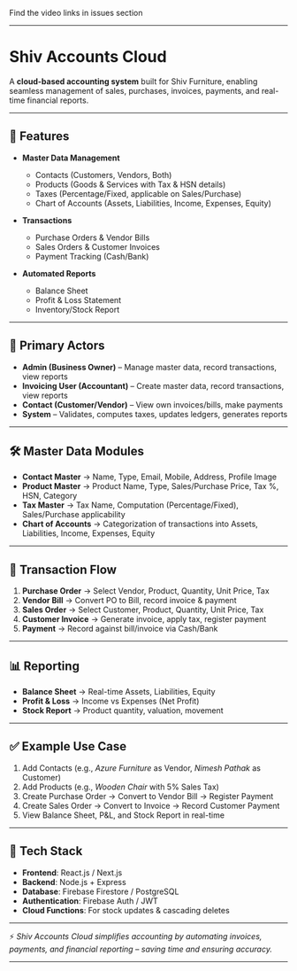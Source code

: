 Find the video links in issues section

---

# Shiv Accounts Cloud

A **cloud-based accounting system** built for Shiv Furniture, enabling seamless management of sales, purchases, invoices, payments, and real-time financial reports.

---

## 🚀 Features

* **Master Data Management**

  * Contacts (Customers, Vendors, Both)
  * Products (Goods & Services with Tax & HSN details)
  * Taxes (Percentage/Fixed, applicable on Sales/Purchase)
  * Chart of Accounts (Assets, Liabilities, Income, Expenses, Equity)

* **Transactions**

  * Purchase Orders & Vendor Bills
  * Sales Orders & Customer Invoices
  * Payment Tracking (Cash/Bank)

* **Automated Reports**

  * Balance Sheet
  * Profit & Loss Statement
  * Inventory/Stock Report

---

## 👥 Primary Actors

* **Admin (Business Owner)** – Manage master data, record transactions, view reports
* **Invoicing User (Accountant)** – Create master data, record transactions, view reports
* **Contact (Customer/Vendor)** – View own invoices/bills, make payments
* **System** – Validates, computes taxes, updates ledgers, generates reports

---

## 🛠️ Master Data Modules

* **Contact Master** → Name, Type, Email, Mobile, Address, Profile Image
* **Product Master** → Product Name, Type, Sales/Purchase Price, Tax %, HSN, Category
* **Tax Master** → Tax Name, Computation (Percentage/Fixed), Sales/Purchase applicability
* **Chart of Accounts** → Categorization of transactions into Assets, Liabilities, Income, Expenses, Equity

---

## 🔄 Transaction Flow

1. **Purchase Order** → Select Vendor, Product, Quantity, Unit Price, Tax
2. **Vendor Bill** → Convert PO to Bill, record invoice & payment
3. **Sales Order** → Select Customer, Product, Quantity, Unit Price, Tax
4. **Customer Invoice** → Generate invoice, apply tax, register payment
5. **Payment** → Record against bill/invoice via Cash/Bank

---

## 📊 Reporting

* **Balance Sheet** → Real-time Assets, Liabilities, Equity
* **Profit & Loss** → Income vs Expenses (Net Profit)
* **Stock Report** → Product quantity, valuation, movement

---

## ✅ Example Use Case

1. Add Contacts (e.g., *Azure Furniture* as Vendor, *Nimesh Pathak* as Customer)
2. Add Products (e.g., *Wooden Chair* with 5% Sales Tax)
3. Create Purchase Order → Convert to Vendor Bill → Register Payment
4. Create Sales Order → Convert to Invoice → Record Customer Payment
5. View Balance Sheet, P\&L, and Stock Report in real-time

---

## 📌 Tech Stack

* **Frontend**: React.js / Next.js
* **Backend**: Node.js + Express
* **Database**: Firebase Firestore / PostgreSQL
* **Authentication**: Firebase Auth / JWT
* **Cloud Functions**: For stock updates & cascading deletes

---

⚡ *Shiv Accounts Cloud simplifies accounting by automating invoices, payments, and financial reporting – saving time and ensuring accuracy.*

---
